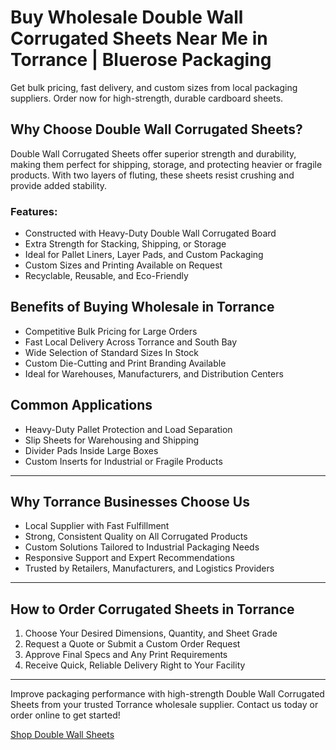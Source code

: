 # Buy Wholesale Double Wall Corrugated Sheets Near Me in Torrance | Bluerose Packaging

Get bulk pricing, fast delivery, and custom sizes from local packaging suppliers. Order now for high-strength, durable cardboard sheets.

## Why Choose Double Wall Corrugated Sheets?

Double Wall Corrugated Sheets offer superior strength and durability, making them perfect for shipping, storage, and protecting heavier or fragile products. With two layers of fluting, these sheets resist crushing and provide added stability.

### Features:

- Constructed with Heavy-Duty Double Wall Corrugated Board  
- Extra Strength for Stacking, Shipping, or Storage  
- Ideal for Pallet Liners, Layer Pads, and Custom Packaging  
- Custom Sizes and Printing Available on Request  
- Recyclable, Reusable, and Eco-Friendly  

## Benefits of Buying Wholesale in Torrance

- Competitive Bulk Pricing for Large Orders  
- Fast Local Delivery Across Torrance and South Bay  
- Wide Selection of Standard Sizes In Stock  
- Custom Die-Cutting and Print Branding Available  
- Ideal for Warehouses, Manufacturers, and Distribution Centers  

## Common Applications

- Heavy-Duty Pallet Protection and Load Separation  
- Slip Sheets for Warehousing and Shipping  
- Divider Pads Inside Large Boxes  
- Custom Inserts for Industrial or Fragile Products  

---

## Why Torrance Businesses Choose Us

- Local Supplier with Fast Fulfillment  
- Strong, Consistent Quality on All Corrugated Products  
- Custom Solutions Tailored to Industrial Packaging Needs  
- Responsive Support and Expert Recommendations  
- Trusted by Retailers, Manufacturers, and Logistics Providers  

---

## How to Order Corrugated Sheets in Torrance

1. Choose Your Desired Dimensions, Quantity, and Sheet Grade  
2. Request a Quote or Submit a Custom Order Request  
3. Approve Final Specs and Any Print Requirements  
4. Receive Quick, Reliable Delivery Right to Your Facility  

---

Improve packaging performance with high-strength Double Wall Corrugated Sheets from your trusted Torrance wholesale supplier. Contact us today or order online to get started!

[Shop Double Wall Sheets](https://www.bluerosepackaging.com/product/double-wall-corrugated-sheets/)

